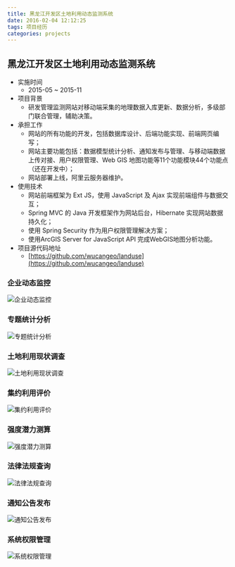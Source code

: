 ```yaml
---
title: 黑龙江开发区土地利用动态监测系统
date: 2016-02-04 12:12:25
tags: 项目经历
categories: projects
---
```


## 黑龙江开发区土地利用动态监测系统 
* 实施时间
	* 2015-05 ~ 2015-11
* 项目背景
	* 研发管理监测网站对移动端采集的地理数据入库更新、数据分析，多级部门联合管理，辅助决策。
* 承担工作
	* 网站的所有功能的开发，包括数据库设计、后端功能实现、前端网页编写；
	* 网站主要功能包括：数据模型统计分析、通知发布与管理、与移动端数据上传对接、用户权限管理、Web GIS 地图功能等11个功能模块44个功能点（还在开发中）；
	* 网站部署上线，阿里云服务器维护。
* 使用技术
	* 网站前端框架为 Ext JS，使用 JavaScript 及 Ajax 实现前端组件与数据交互；
	* Spring MVC 的 Java 开发框架作为网站后台，Hibernate 实现网站数据持久化；
	* 使用 Spring Security 作为用户权限管理解决方案；
	* 使用ArcGIS Server for JavaScript API 完成WebGIS地图分析功能。
* 项目源代码地址
	* [https://github.com/wucangeo/landuse](https://github.com/wucangeo/landuse)
	
### 企业动态监控
![企业动态监控](http://7xlak7.com1.z0.glb.clouddn.com/blog%2Fimages%2Fprojects%2Flanduse%2Fenterprise.jpg)

### 专题统计分析
![专题统计分析](http://7xlak7.com1.z0.glb.clouddn.com/blog%2Fimages%2Fprojects%2Flanduse%2Fthematic.jpg)

### 土地利用现状调查
![土地利用现状调查](http://7xlak7.com1.z0.glb.clouddn.com/blog%2Fimages%2Fprojects%2Flanduse%2Flanduse.jpg)

### 集约利用评价
![集约利用评价](http://7xlak7.com1.z0.glb.clouddn.com/blog%2Fimages%2Fprojects%2Flanduse%2Fevaluate.jpg)

### 强度潜力测算
![强度潜力测算](http://7xlak7.com1.z0.glb.clouddn.com/blog%2Fimages%2Fprojects%2Flanduse%2Findensity.jpg)

### 法律法规查询
![法律法规查询](http://7xlak7.com1.z0.glb.clouddn.com/blog%2Fimages%2Fprojects%2Flanduse%2Flaws.jpg)

### 通知公告发布
![通知公告发布](http://7xlak7.com1.z0.glb.clouddn.com/blog%2Fimages%2Fprojects%2Flanduse%2Fnews.jpg)

### 系统权限管理
![系统权限管理](http://7xlak7.com1.z0.glb.clouddn.com/blog%2Fimages%2Fprojects%2Flanduse%2Fsystem.jpg)
